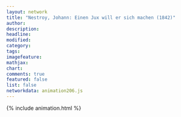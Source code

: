 ```yaml
---
layout: network
title: "Nestroy, Johann: Einen Jux will er sich machen (1842)"
author:
description:
headline:
modified:
category:
tags:
imagefeature: 
mathjax: 
chart: 
comments: true
featured: false
list: false
networkdata: animation206.js
---
```

{% include animation.html %}
